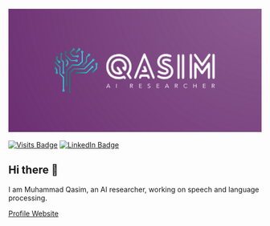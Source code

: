 [![Qasim's GitHub Banner](images/banner.png)](https://mqacim.github.io)

[![Visits Badge](https://badges.pufler.dev/visits/mqacim/mqacim)](https://mqacim.github.io)
[![LinkedIn Badge](https://img.shields.io/badge/LinkedIn-Profile-informational?style=flat&logo=linkedin&logoColor=white&color=0D76A8)](https://www.linkedin.com/in/m-qasim/)

## Hi there 👋

I am Muhammad Qasim, an AI researcher, working on speech and language processing. 

[Profile Website](https://mqacim.github.io/)


<!--
**mqacim/mqacim** is a ✨ _special_ ✨ repository because its `README.md` (this file) appears on your GitHub profile.

Here are some ideas to get you started:

- 🔭 I’m currently working on ...
- 🌱 I’m currently learning ...
- 👯 I’m looking to collaborate on ...
- 🤔 I’m looking for help with ...
- 💬 Ask me about ...
- 📫 How to reach me: ...
- 😄 Pronouns: ...
- ⚡ Fun fact: ...
-->
